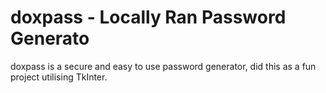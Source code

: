 # doxpass - Locally Ran Password Generato

doxpass is a secure and easy to use password generator, did this as a fun project utilising TkInter.
